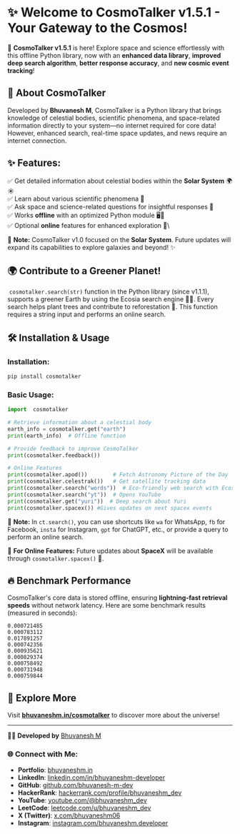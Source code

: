 # ✨ Welcome to CosmoTalker v1.5.1 - Your Gateway to the Cosmos!

🚀 **CosmoTalker v1.5.1** is here! Explore space and science effortlessly with this offline Python library, now with an **enhanced data library**, **improved deep search algorithm**, **better response accuracy**, and **new cosmic event tracking**!

## 🌠 About CosmoTalker

Developed by **Bhuvanesh M**, CosmoTalker is a Python library that brings knowledge of celestial bodies, scientific phenomena, and space-related information directly to your system—no internet required for core data! However, enhanced search, real-time space updates, and news require an internet connection.

## ✨ Features:

✅ Get detailed information about celestial bodies within the **Solar System** 🌍☀️\
✅ Learn about various scientific phenomena 🔬\
✅ Ask space and science-related questions for insightful responses 🧩\
✅ Works **offline** with an optimized Python module 🖥️🚀\
✅ Optional **online** features for enhanced exploration 🌌\


💽 **Note:** CosmoTalker v1.0 focused on the **Solar System**. Future updates will expand its capabilities to explore galaxies and beyond! ✨

## 🌍 Contribute to a Greener Planet!

 `cosmotalker.search(str)` function in the Python library (since v1.1.1), supports a greener Earth by using the Ecosia search engine 🌱💚. Every search helps plant trees and contribute to reforestation 🌳. This function requires a string input and performs an online search.

## 🛠 Installation & Usage

### Installation:

```sh
pip install cosmotalker
```

### Basic Usage:

```python
import  cosmotalker

# Retrieve information about a celestial body
earth_info = cosmotalker.get("earth")
print(earth_info)  # Offline function

# Provide feedback to improve CosmoTalker
print(cosmotalker.feedback())

# Online Features
print(cosmotalker.apod())        # Fetch Astronomy Picture of the Day
print(cosmotalker.celestrak())   # Get satellite tracking data
print(cosmotalker.search("words"))  # Eco-friendly web search with Ecosia
print(cosmotalker.search("yt"))  # Opens YouTube
print(cosmotalker.get("yuri"))  # Deep search about Yuri
print(cosmotalker.spacex()) #Gives updates on next spacex events
```

📌 **Note:** In `ct.search()`, you can use shortcuts like `wa` for WhatsApp, `fb` for Facebook, `insta` for Instagram, `gpt` for ChatGPT, etc., or provide a query to perform an online search.

📡 **For Online Features:**
Future updates about **SpaceX** will be available through `cosmotalker.spacex()` 🚀.

## 🔥 Benchmark Performance

CosmoTalker's core data is stored offline, ensuring **lightning-fast retrieval speeds** without network latency. Here are some benchmark results (measured in seconds):

```
0.000721485
0.000783112
0.017891257
0.000742356
0.000935621
0.000829374
0.000758492
0.000731948
0.000759844
```

## 🌌 Explore More

Visit **[bhuvaneshm.in/cosmotalker](https://bhuvaneshm.in/cosmotalker)** to discover more about the universe!

---

👨‍💻 **Developed by** [Bhuvanesh M](https://github.com/bhuvanesh-m-dev)

### 🌐 Connect with Me:

- **Portfolio**: [bhuvaneshm.in](https://bhuvaneshm.in/)
- **LinkedIn**: [linkedin.com/in/bhuvaneshm-developer](https://www.linkedin.com/in/bhuvaneshm-developer)
- **GitHub**: [github.com/bhuvanesh-m-dev](https://github.com/bhuvanesh-m-dev)
- **HackerRank**: [hackerrank.com/profile/bhuvaneshm\_dev](https://www.hackerrank.com/profile/bhuvaneshm_dev)
- **YouTube**: [youtube.com/@bhuvaneshm\_dev](https://www.youtube.com/@bhuvaneshm_dev)
- **LeetCode**: [leetcode.com/u/bhuvaneshm\_dev](https://leetcode.com/u/bhuvaneshm_dev/)
- **X (Twitter)**: [x.com/bhuvaneshm06](https://x.com/bhuvaneshm06)
- **Instagram**: [instagram.com/bhuvaneshm.developer](https://www.instagram.com/bhuvaneshm.developer)


